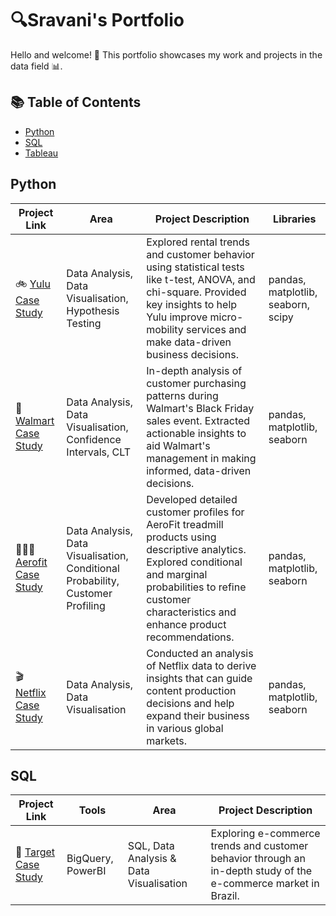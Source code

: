 # 🔍Sravani's Portfolio

Hello and welcome! 👋 This portfolio showcases my work and projects in the data field 📊.
## 📚 Table of Contents

 - [Python](#Python)
 - [SQL](#SQL)
 - [Tableau](#Tableau)

## Python

| Project Link         | Area                                                | Project Description                                                                                                                                     | Libraries                          |
|----------------------|-----------------------------------------------------|-------------------------------------------------------------------------------------------------------------------------------------------------------|------------------------------------|
| 🚲 [Yulu Case Study](https://github.com/KunapaneniSravani/Yulu_Case_Study) | Data Analysis, Data Visualisation, Hypothesis Testing | Explored rental trends and customer behavior using statistical tests like t-test, ANOVA, and chi-square. Provided key insights to help Yulu improve micro-mobility services and make data-driven business decisions. | pandas, matplotlib, seaborn, scipy |
| 🏬 [Walmart Case Study](https://github.com/KunapaneniSravani/Walmart_Case_study) | Data Analysis, Data Visualisation, Confidence Intervals, CLT | In-depth analysis of customer purchasing patterns during Walmart's Black Friday sales event. Extracted actionable insights to aid Walmart's management in making informed, data-driven decisions. | pandas, matplotlib, seaborn       |
| 🏃🏻‍♂️ [Aerofit Case Study](https://github.com/KunapaneniSravani/Aerofit_Case_Study) | Data Analysis, Data Visualisation, Conditional Probability, Customer Profiling | Developed detailed customer profiles for AeroFit treadmill products using descriptive analytics. Explored conditional and marginal probabilities to refine customer characteristics and enhance product recommendations. | pandas, matplotlib, seaborn       |
| 🎬 [Netflix Case Study](https://github.com/KunapaneniSravani/Netflix_Case_Study) | Data Analysis, Data Visualisation                   | Conducted an analysis of Netflix data to derive insights that can guide content production decisions and help expand their business in various global markets. | pandas, matplotlib, seaborn       |

## SQL

| Project Link         | Tools               | Area                           | Project Description                                                                                           |
|----------------------|---------------------|--------------------------------|---------------------------------------------------------------------------------------------------------------|
| 🎯 [Target Case Study](#) | BigQuery, PowerBI    | SQL, Data Analysis & Data Visualisation | Exploring e-commerce trends and customer behavior through an in-depth study of the e-commerce market in Brazil. |




